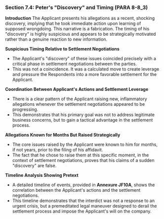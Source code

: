 ### Section 7.4: Peter's "Discovery" and Timing (PARA 8-8_3)

**Introduction**
The Applicant presents his allegations as a recent, shocking discovery, implying that he took immediate action upon learning of supposed wrongdoing. This narrative is a fabrication. The timing of his "discovery" is highly suspicious and appears to be strategically motivated rather than a genuine reaction to new information.

**Suspicious Timing Relative to Settlement Negotiations**
- The Applicant's "discovery" of these issues coincided precisely with a critical phase in settlement negotiations between the parties.
- This was not a coincidence. It was a calculated move to create leverage and pressure the Respondents into a more favorable settlement for the Applicant.

**Coordination Between Applicant's Actions and Settlement Leverage**
- There is a clear pattern of the Applicant raising new, inflammatory allegations whenever the settlement negotiations appeared to be progressing.
- This demonstrates that his primary goal was not to address legitimate business concerns, but to gain a tactical advantage in the settlement process.

**Allegations Known for Months But Raised Strategically**
- The core issues raised by the Applicant were known to him for months, if not years, prior to the filing of his affidavit.
- The fact that he chose to raise them at this specific moment, in the context of settlement negotiations, proves that his claims of a sudden "discovery" are false.

**Timeline Analysis Showing Pretext**
- A detailed timeline of events, provided in **Annexure JF10A**, shows the correlation between the Applicant's actions and the settlement negotiations.
- This timeline demonstrates that the interdict was not a response to an urgent crisis, but a premeditated legal maneuver designed to derail the settlement process and impose the Applicant's will on the company.
